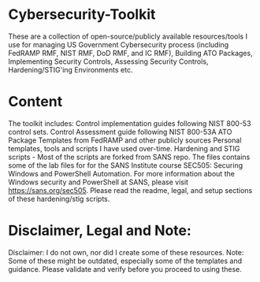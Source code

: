 # Cybersecurity-Toolkit
These are a collection of open-source/publicly available resources/tools I use for managing US Government Cybersecurity process (including FedRAMP RMF, NIST RMF, DoD RMF, and IC RMF), Building ATO Packages, Implementing Security Controls, Assessing Security Controls, Hardening/STIG'ing Environments etc.
# Content
The toolkit includes:
Control implementation guides following NIST 800-53 control sets.
Control Assessment guide following NIST 800-53A
ATO Package Templates from FedRAMP and other publicly sources
Personal templates, tools and scripts I have used over-time.
Hardening and STIG scripts - Most of the scripts are forked from SANS repo. The files contains some of the lab files for for the SANS Institute course SEC505: Securing Windows and PowerShell Automation. For more information about the Windows security and PowerShell at SANS, please visit https://sans.org/sec505. Please read the readme, legal, and setup sections of these hardening/stig scripts.
# Disclaimer, Legal and Note:
Disclaimer: I do not own, nor did I create some of these resources.
Note: Some of these might be outdated, especially some of the templates and guidance. Please validate and verify before you proceed to using these.
